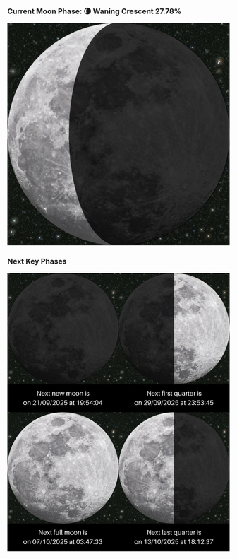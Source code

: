### Current Moon Phase: 🌘 Waning Crescent 27.78%
![Moon Phase](moonphase.png)
### Next Key Phases
![Gallery](gallery.png)